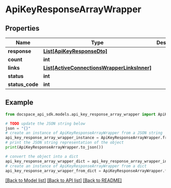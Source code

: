 # ApiKeyResponseArrayWrapper

## Properties

Name | Type | Description | Notes
------------ | ------------- | ------------- | -------------
**response** | [**List[ApiKeyResponseDto]**](ApiKeyResponseDto.md) |  | [optional] 
**count** | **int** |  | [optional] 
**links** | [**List[ActiveConnectionsWrapperLinksInner]**](ActiveConnectionsWrapperLinksInner.md) |  | [optional] 
**status** | **int** |  | [optional] 
**status_code** | **int** |  | [optional] 

## Example

```python
from docspace_api_sdk.models.api_key_response_array_wrapper import ApiKeyResponseArrayWrapper

# TODO update the JSON string below
json = "{}"
# create an instance of ApiKeyResponseArrayWrapper from a JSON string
api_key_response_array_wrapper_instance = ApiKeyResponseArrayWrapper.from_json(json)
# print the JSON string representation of the object
print(ApiKeyResponseArrayWrapper.to_json())

# convert the object into a dict
api_key_response_array_wrapper_dict = api_key_response_array_wrapper_instance.to_dict()
# create an instance of ApiKeyResponseArrayWrapper from a dict
api_key_response_array_wrapper_from_dict = ApiKeyResponseArrayWrapper.from_dict(api_key_response_array_wrapper_dict)
```
[[Back to Model list]](../README.md#documentation-for-models) [[Back to API list]](../README.md#documentation-for-api-endpoints) [[Back to README]](../README.md)


